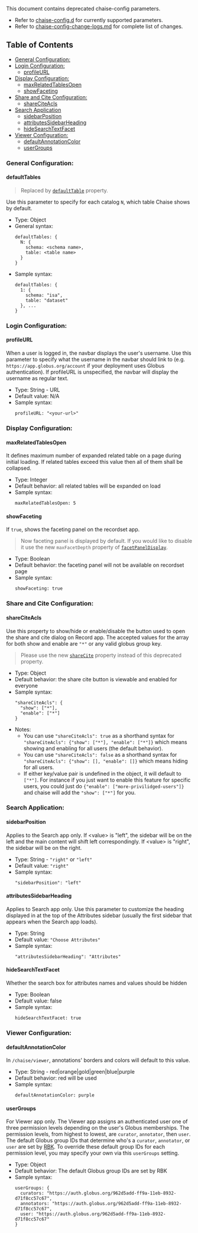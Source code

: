 This document contains deprecated chaise-config parameters.

- Refer to [chaise-config.d](chaise-config.md) for currently supported parameters.
- Refer to [chaise-config-change-logs.md](chaise-config-change-logs.md) for complete list of changes.


## Table of Contents

* [General Configuration:](#general-configuration)
* [Login Configuration:](#login-configuration)
   * [profileURL](#profileURL)
* [Display Configuration:](#display-configuration)
   * [maxRelatedTablesOpen](#maxrelatedtablesopen)
   * [showFaceting](#showfaceting)
* [Share and Cite Configuration:](#share-and-cite-configuration)
   * [shareCiteAcls](#shareciteacls)
* [Search Application](#search-application)
   * [sidebarPosition](#sidebarPosition)
   * [attributesSidebarHeading](#attributesSidebarHeading)
   * [hideSearchTextFacet](hidesearchtextfacet)
* [Viewer Configuration:](#viewer-configuration)
   * [defaultAnnotationColor](#defaultannotationcolor)
   * [userGroups](#usergroups)


### General Configuration:

 #### defaultTables

 > Replaced by [`defaultTable`](chaise-config.md#defaulttable) property.

 Use this parameter to specify for each catalog `N`, which table Chaise shows by default.
   - Type: Object
   - General syntax:
     ```
     defaultTables: {
       N: {
         schema: <schema name>,
         table: <table name>
       }
     }
     ```
   - Sample syntax:
     ```
     defaultTables: {
       1: {
         schema: "isa",
         table: "dataset"
       }, ...
     }
     ```


### Login Configuration:

 #### profileURL
 When a user is logged in, the navbar displays the user's username. Use this parameter to specify what the username in the navbar should link to (e.g. `https://app.globus.org/account` if your deployment uses Globus authentication). If profileURL is unspecified, the navbar will display the username as regular text.
   - Type: String - URL
   - Default value: N/A
   - Sample syntax:
     ```
     profileURL: "<your-url>"
     ```

### Display Configuration:

#### maxRelatedTablesOpen
 It defines maximum number of expanded related table on a page during initial loading. If related tables exceed this value then all of them shall be collapsed.
   - Type: Integer
   - Default behavior: all related tables will be expanded on load
   - Sample syntax:
     ```
     maxRelatedTablesOpen: 5
     ```

#### showFaceting

 If `true`, shows the faceting panel on the recordset app.

> Now faceting panel is displayed by default. If you would like to disable it use the new `maxFacetDepth` property of [`facetPanelDisplay`](chaise-config.md#facetpaneldisplay).


   - Type: Boolean
   - Default behavior: the faceting panel will not be available on recordset page
   - Sample syntax:
     ```
     showFaceting: true
     ```

### Share and Cite Configuration:

 #### shareCiteAcls
Use this property to show/hide or enable/disable the button used to open the share and cite dialog on Record app. The accepted values for the array for both show and enable are `"*"` or any valid globus group key.

  > Please use the new [`shareCite`](chaise-config.md#sharecite) property instead of this deprecated property.

  - Type: Object
   - Default behavior: the share cite button is viewable and enabled for everyone
   - Sample syntax:
     ```
     "shareCiteAcls": {
       "show": ["*"],
       "enable": ["*"]
     }
     ```
   - Notes:
      - You can use `"shareCiteAcls": true` as a shorthand syntax for `"shareCiteAcls": {"show": ["*"], "enable": ["*"]}` which means showing and enabling for all users (the default behavior).
      - You can use `"shareCiteAcls": false` as a shorthand syntax for `"shareCiteAcls": {"show": [], "enable": []}` which means hiding for all users.
      - If either key/value pair is undefined in the object, it will default to `["*"]`. For instance if you just want to enable this feature for specific users, you could just do `{"enable": ["more-privilidged-users"]}` and chaise will add the `"show": ["*"]` for you.

### Search Application:

 #### sidebarPosition
 Applies to the Search app only. If \<value\> is "left", the sidebar will be on the left and the main content will shift left correspondingly. If \<value\> is "right", the sidebar will be on the right.
   - Type: String - `"right"` or `"left"`
   - Default value: `"right"`
   - Sample syntax:
     ```
     "sidebarPosition": "left"
     ```

 #### attributesSidebarHeading
 Applies to Search app only. Use this parameter to customize the heading displayed in at the top of the Attributes sidebar (usually the first sidebar that appears when the Search app loads).
   - Type: String
   - Default value: `"Choose Attributes"`
   - Sample syntax:
     ```
     "attributesSidebarHeading": "Attributes"
     ```

 #### hideSearchTextFacet
 Whether the search box for attributes names and values should be hidden
   - Type: Boolean
   - Default value: false
   - Sample syntax:
     ```
     hideSearchTextFacet: true
     ```


### Viewer Configuration:
 #### defaultAnnotationColor
 In `/chaise/viewer`, annotations' borders and colors will default to this value.
   - Type: String - red|orange|gold|green|blue|purple
   - Default behavior: red will be used
   - Sample syntax:
     ```
     defaultAnnotationColor: purple
     ```

 #### userGroups
 For Viewer app only. The Viewer app assigns an authenticated user one of three permission levels depending on the user's Globus memberships. The permission levels, from highest to lowest, are `curator`, `annotator`, then `user`. The default Globus group IDs that determine who's a `curator`, `annotator`, or `user` are set by [RBK](https://github.com/informatics-isi-edu/rbk-project). To override these default group IDs for each permission level, you may specify your own via this `userGroups` setting.
   - Type: Object
   - Default behavior: The default Globus group IDs are set by RBK
   - Sample syntax:
     ```
     userGroups: {
       curators: "https://auth.globus.org/962d5add-ff9a-11eb-8932-d71f8cc57c67",
       annotators: "https://auth.globus.org/962d5add-ff9a-11eb-8932-d71f8cc57c67",
       user: "https://auth.globus.org/962d5add-ff9a-11eb-8932-d71f8cc57c67"
     }
     ```
